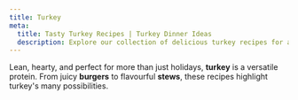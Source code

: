 ```yaml
---
title: Turkey
meta:
  title: Tasty Turkey Recipes | Turkey Dinner Ideas
  description: Explore our collection of delicious turkey recipes for any time of year. From roasts and burgers to meatballs and stir-fries - discover versatile ways to cook with this lean protein.
---
```


Lean, hearty, and perfect for more than just holidays, **turkey** is a versatile protein. From juicy **burgers** to flavourful **stews**, these recipes highlight turkey's many possibilities.
